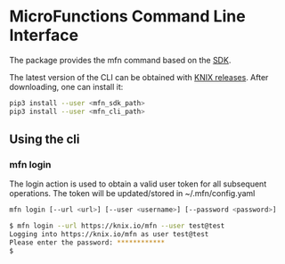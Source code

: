 <!--
   Copyright 2020 The KNIX Authors

   Licensed under the Apache License, Version 2.0 (the "License");
   you may not use this file except in compliance with the License.
   You may obtain a copy of the License at

       http://www.apache.org/licenses/LICENSE-2.0

   Unless required by applicable law or agreed to in writing, software
   distributed under the License is distributed on an "AS IS" BASIS,
   WITHOUT WARRANTIES OR CONDITIONS OF ANY KIND, either express or implied.
   See the License for the specific language governing permissions and
   limitations under the License.
-->
# MicroFunctions Command Line Interface

The package provides the mfn command based on the [SDK](../mfn_sdk/).

The latest version of the CLI can be obtained with [KNIX releases](https://github.com/knix-microfunctions/knix/releases/).
After downloading, one can install it:
``` sh
pip3 install --user <mfn_sdk_path>
pip3 install --user <mfn_cli_path>
```

## Using the cli

### mfn login

The login action is used to obtain a valid user token for all subsequent operations.
The token will be updated/stored in ~/.mfn/config.yaml

``` sh
mfn login [--url <url>] [--user <username>] [--password <password>]
```

``` sh
$ mfn login --url https://knix.io/mfn --user test@test
Logging into https://knix.io/mfn as user test@test
Please enter the password: ************
$
```
